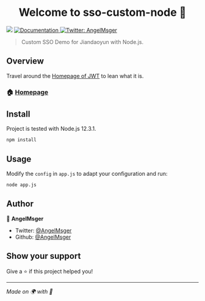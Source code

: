 <h1 align="center">Welcome to sso-custom-node 👋</h1>
<p>
  <img src="https://img.shields.io/badge/version-1.0.0-blue.svg?cacheSeconds=2592000" />
  <a href="https://hc.jiandaoyun.com">
    <img alt="Documentation" src="https://img.shields.io/badge/documentation-yes-brightgreen.svg" target="_blank" />
  </a>
  <a href="https://twitter.com/AngelMsger">
    <img alt="Twitter: AngelMsger" src="https://img.shields.io/twitter/follow/AngelMsger.svg?style=social" target="_blank" />
  </a>
</p>

> Custom SSO Demo for Jiandaoyun with Node.js.

## Overview

Travel around the [Homepage of JWT](https://jwt.io/) to lean what it is.

### 🏠 [Homepage](https://www.jiandaoyun.com)

## Install

Project is tested with Node.js 12.3.1.

```sh
npm install
```

## Usage

Modify the `config` in `app.js` to adapt your configuration and run:

```sh
node app.js
```

## Author

👤 **AngelMsger**

* Twitter: [@AngelMsger](https://twitter.com/AngelMsger)
* Github: [@AngelMsger](https://github.com/AngelMsger)

## Show your support

Give a ⭐️ if this project helped you!

***
_Made on 🌍 with 💓_
